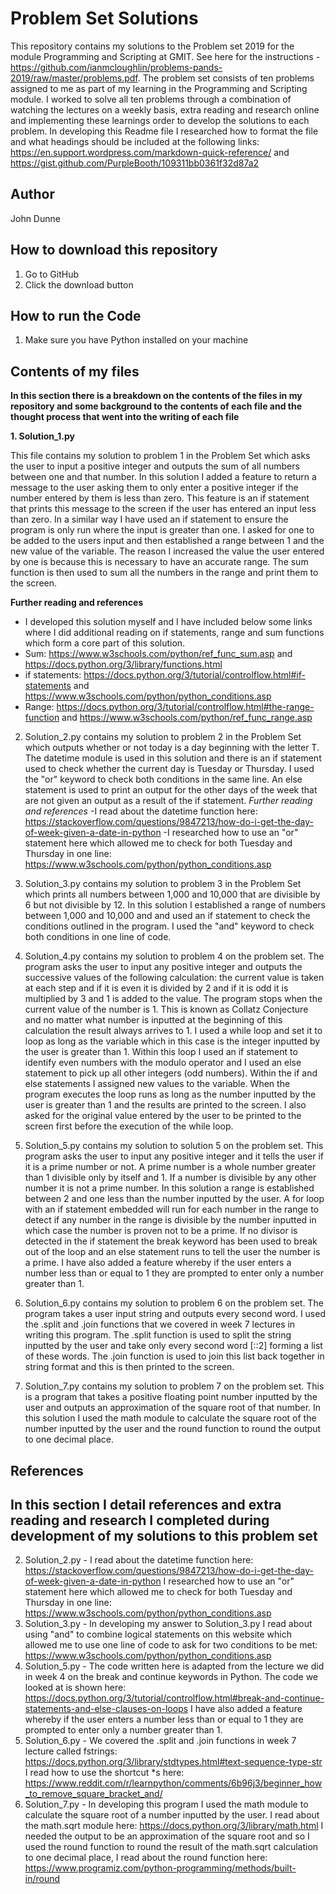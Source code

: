 # Problem Set Solutions

This repository contains my solutions to the Problem set 2019 for the module Programming and Scripting at GMIT.
See here for the instructions - https://github.com/ianmcloughlin/problems-pands-2019/raw/master/problems.pdf.
The problem set consists of ten problems assigned to me as part of my learning in the Programming and Scripting module. I worked to solve all ten problems through a combination of watching the lectures on a weekly basis, extra reading and research online and implementing these learnings order to develop the solutions to each problem. 
In developing this Readme file I researched how to format the file and what headings should be included at the following links: https://en.support.wordpress.com/markdown-quick-reference/ and https://gist.github.com/PurpleBooth/109311bb0361f32d87a2

## Author
John Dunne

## How to download this repository

1. Go to GitHub
2. Click the download button

## How to run the Code

1. Make sure you have Python installed on your machine

## Contents of my files
**In this section there is a breakdown on the contents of the files in my repository and some background to the contents of each file and the thought process that went into the writing of each file**

**1. Solution_1.py**

 This file contains my solution to problem 1 in the Problem Set which asks the user to input a positive integer and outputs the sum of all numbers between one and that number. In this solution I added a feature to return a message to the user asking them to only enter a positive integer if the number entered by them is less than zero. This feature is an if statement that prints this message to the screen if the user has entered an input less than zero.  In a similar way I have used an if statement to ensure the program is only run where the input is greater than one. I asked for one to be added to the users input and then established a range between 1 and the new value of the variable. The reason I increased the value the user entered by one is because this is necessary to have an accurate range. The sum function is then used to sum all the numbers in the range and print them to the screen. 

**Further reading and references**
* I developed this solution myself and I have included below some links where I did additional reading on if statements, range and sum functions which form a core part of this solution. 
* Sum: https://www.w3schools.com/python/ref_func_sum.asp and https://docs.python.org/3/library/functions.html
* if statements: https://docs.python.org/3/tutorial/controlflow.html#if-statements and https://www.w3schools.com/python/python_conditions.asp
* Range: https://docs.python.org/3/tutorial/controlflow.html#the-range-function and https://www.w3schools.com/python/ref_func_range.asp



2. Solution_2.py contains my solution to problem 2 in the Problem Set which outputs whether or not today is a day beginning with the letter T. The datetime module is used in this solution and there is an if statement used to check whether the current day is Tuesday or Thursday. I used the "or" keyword to check both conditions in the same line. An else statement is used to print an output for the other days of the week that are not given an output as a result of the if statement. 
*Further reading and references*
-I read about the datetime function here:  https://stackoverflow.com/questions/9847213/how-do-i-get-the-day-of-week-given-a-date-in-python
-I researched how to use an "or" statement here which allowed me to check for both Tuesday and Thursday in one line: https://www.w3schools.com/python/python_conditions.asp

3. Solution_3.py contains my solution to problem 3 in the Problem Set which prints all numbers between 1,000 and 10,000 that are divisible by 6 but not divisible by 12. In this solution I established a range of numbers between 1,000 and 10,000 and and used an if statement to check the conditions outlined in the program. I used the "and" keyword to check both conditions in one line of code.

4. Solution_4.py contains my solution to problem 4 on the problem set. The program asks the user to input any positive integer and outputs the successive values of the following calculation: the current value is taken at each step and if it is even it is divided by 2 and if it is odd it is multiplied by 3 and 1 is added to the value. The program stops when the current value of the number is 1. This is known as Collatz Conjecture and no matter what number is inputted at the beginning of this calculation the result always arrives to 1. I used a while loop and set it to loop as long as the variable which in this case is the integer inputted by the user is greater than 1. Within this loop I used an if statement to identify even numbers with the modulo operator and I used an else statement to pick up all other integers (odd numbers). Within the if and else statements I assigned new values to the variable. When the program executes the loop runs as long as the number inputted by the user is greater than 1 and the results are printed to the screen. I also asked for the original value entered by the user to be printed to the screen first before the execution of the while loop. 

5. Solution_5.py contains my solution to solution 5 on the problem set. This program asks the user to input any positive integer and it tells the user if it is a prime number or not. A prime number is a whole number greater than 1 divisible only by itself and 1. If a number is divisible by any other number it is not a prime number. In this solution a range is established between 2 and one less than the number inputted by the user. A for loop with an if statement embedded will run for each number in the range to detect if any number in the range is divisible by the number inputted in which case the number is proven not to be a prime. If no divisor is detected in the if statement the break keyword has been used to break out of the loop and an else statement runs to tell the user the number is a prime. I have also added a feature whereby if the user enters a number less than or equal to 1 they are prompted to enter only a number greater than 1.  

6. Solution_6.py contains my solution to problem 6 on the problem set. The program takes a user input string and outputs every second word. I used the .split and .join functions that we covered in week 7 lectures in writing this program. The .split function is used to split the string inputted by the user and take only every second word [::2] forming a list of these words. The .join function is used to join this list back together in string format and this is then printed to the screen. 

7. Solution_7.py contains my solution to problem 7 on the problem set. This is a program that takes a positive floating point number inputted by the user and outputs an approximation of the square root of that number. In this solution I used the math module to calculate the square root of the number inputted by the user and the round function to round the output to one decimal place. 



## References 
## In this section I detail references and extra reading and research I completed during development of my solutions to this problem set
2. Solution_2.py - I read about the datetime function here:  https://stackoverflow.com/questions/9847213/how-do-i-get-the-day-of-week-given-a-date-in-python I researched how to use an "or" statement here which allowed me to check for both Tuesday and Thursday in one line: https://www.w3schools.com/python/python_conditions.asp
3. Solution_3.py - In developing my answer to Solution_3.py I read about using "and" to combine logical statements on this website which allowed me to use one line of code to ask for two conditions to be met: https://www.w3schools.com/python/python_conditions.asp
5. Solution_5.py - The code written here is adapted from the lecture we did in week 4 on the break and continue keywords in Python. The code we looked at is shown here: https://docs.python.org/3/tutorial/controlflow.html#break-and-continue-statements-and-else-clauses-on-loops I have also added a feature whereby if the user enters a number less than or equal to 1 they are prompted to enter only a number greater than 1.  
6. Solution_6.py - We covered the .split and .join functions in week 7 lecture called fstrings: https://docs.python.org/3/library/stdtypes.html#text-sequence-type-str  I read how to use the shortcut *s here: https://www.reddit.com/r/learnpython/comments/6b96j3/beginner_how_to_remove_square_bracket_and/ 
7. Solution_7.py - In developing this program I used the math module to calculate the square root of a number inputted by the user. I read about the math.sqrt module here: https://docs.python.org/3/library/math.html I needed the output to be an approximation of the square root and so I used the round function to round the result of the math.sqrt calculation to one decimal place, I read about the round function here: https://www.programiz.com/python-programming/methods/built-in/round